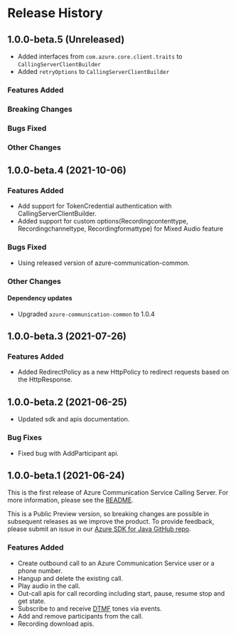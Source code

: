 # Release History

## 1.0.0-beta.5 (Unreleased)
- Added interfaces from `com.azure.core.client.traits` to `CallingServerClientBuilder`
- Added `retryOptions` to `CallingServerClientBuilder`

### Features Added

### Breaking Changes

### Bugs Fixed

### Other Changes

## 1.0.0-beta.4 (2021-10-06)
### Features Added
- Add support for TokenCredential authentication with CallingServerClientBuilder.
- Added support for custom options(Recordingcontenttype, Recordingchanneltype, Recordingformattype) for Mixed Audio feature

### Bugs Fixed
- Using released version of azure-communication-common.

### Other Changes
#### Dependency updates
- Upgraded `azure-communication-common` to 1.0.4

## 1.0.0-beta.3 (2021-07-26)
### Features Added
- Added RedirectPolicy as a new HttpPolicy to redirect requests based on the HttpResponse.

## 1.0.0-beta.2 (2021-06-25)
- Updated sdk and apis documentation.

### Bug Fixes
- Fixed bug with AddParticipant api.

## 1.0.0-beta.1 (2021-06-24)
This is the first release of Azure Communication Service Calling Server. For more information, please see the [README][read_me].

This is a Public Preview version, so breaking changes are possible in subsequent releases as we improve the product. To provide feedback, please submit an issue in our [Azure SDK for Java GitHub repo](https://github.com/Azure/azure-sdk-for-java/issues).

### Features Added
- Create outbound call to an Azure Communication Service user or a phone number.
- Hangup and delete the existing call.
- Play audio in the call.
- Out-call apis for call recording including start, pause, resume stop and get state.
- Subscribe to and receive [DTMF][DTMF] tones via events.
- Add and remove participants from the call.
- Recording download apis.

<!-- LINKS -->
[read_me]: https://github.com/Azure/azure-sdk-for-java/tree/main/sdk/communication/azure-communication-callingserver/README.md
[DTMF]: https://en.wikipedia.org/wiki/Dual-tone_multi-frequency_signaling
